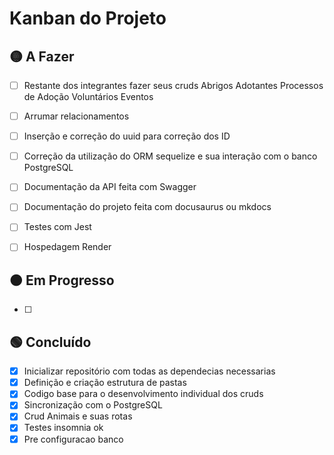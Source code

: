 # Kanban do Projeto

## 🟡 A Fazer
- [ ] Restante dos integrantes fazer seus cruds
    Abrigos
    Adotantes
    Processos de Adoção
    Voluntários
    Eventos
- [ ] Arrumar relacionamentos
- [ ] Inserção e correção do uuid para correção dos ID
- [ ] Correção da utilização do ORM sequelize e sua interação com o banco PostgreSQL 
- [ ] Documentação da API feita com Swagger
- [ ] Documentação do projeto feita com docusaurus ou mkdocs
- [ ] Testes com Jest
- [ ] Hospedagem Render


## 🟠 Em Progresso
- [ ] 

## 🟢 Concluído
- [x] Inicializar repositório com todas as dependecias necessarias
- [x] Definição e criação estrutura de pastas
- [x] Codigo base para o desenvolvimento individual dos cruds
- [x] Sincronização com o PostgreSQL 
- [x] Crud Animais e suas rotas
- [x] Testes insomnia ok
- [x] Pre configuracao banco
